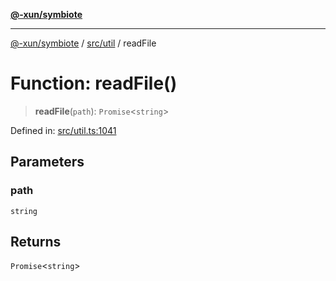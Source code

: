 [**@-xun/symbiote**](../../../README.md)

***

[@-xun/symbiote](../../../README.md) / [src/util](../README.md) / readFile

# Function: readFile()

> **readFile**(`path`): `Promise`\<`string`\>

Defined in: [src/util.ts:1041](https://github.com/Xunnamius/symbiote/blob/5baec034070630bef8d87e6af86e863ce8273a75/src/util.ts#L1041)

## Parameters

### path

`string`

## Returns

`Promise`\<`string`\>
